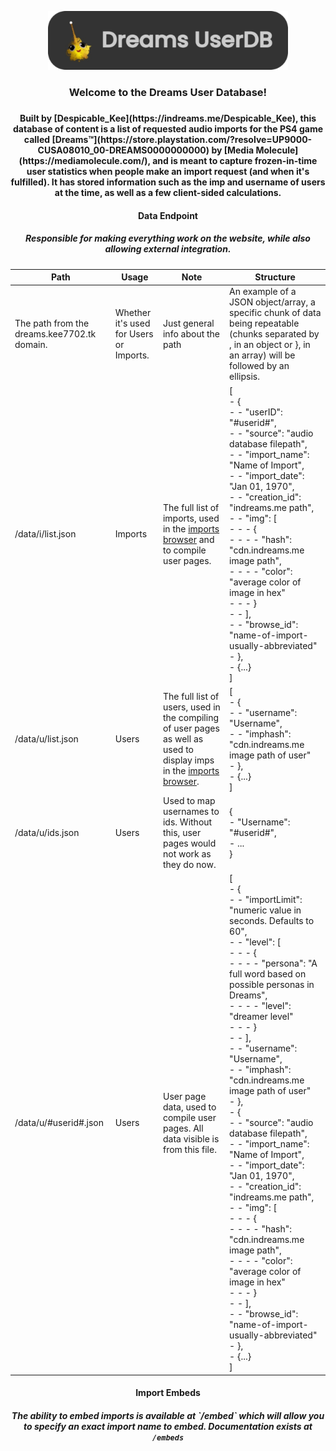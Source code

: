 <p align="center"><img width="384" src="/assets/images/content/9vovibpzt.png"></p><h3 align="center">Welcome to the Dreams User Database!<h3><h4 align="center">Built by [Despicable_Kee](https://indreams.me/Despicable_Kee), this database of content is a list of requested audio imports for the PS4 game called [Dreams™](https://store.playstation.com/?resolve=UP9000-CUSA08010_00-DREAMS0000000000) by [Media Molecule](https://mediamolecule.com/), and is meant to capture frozen-in-time user statistics when people make an import request (and when it's fulfilled). It has stored information such as the imp and username of users at the time, as well as a few client-sided calculations.</h4><h4 align="center">Data Endpoint</h4><h5 align="center">Responsible for making everything work on the website, while also allowing external integration.</h5>

| Path | Usage | Note | Structure |
| --- | --- | --- | --- |
| The path from the dreams.kee7702.tk domain. | Whether it's used for Users or Imports. | Just general info about the path | An example of a JSON object/array, a specific chunk of data being repeatable (chunks separated by , in an object or }, in an array) will be followed by an ellipsis. |
| /data/i/list.json | Imports | The full list of imports, used in the [imports browser](https://dreams.kee7702.tk/imports/) and to compile user pages. | [<br>- {<br>- - "userID": "#userid#",<br>- - "source": "audio database filepath",<br>- - "import_name": "Name of Import",<br>- - "import_date": "Jan 01, 1970",<br>- - "creation_id": "indreams.me path",<br>- - "img": [<br>- - - {<br>- - - - "hash": "cdn.indreams.me image path",<br>- - - - "color": "average color of image in hex"<br>- - - }<br>- - ],<br>- - "browse_id": "name-of-import-usually-abbreviated"<br>- },<br>- {...}<br>]
| /data/u/list.json | Users | The full list of users, used in the compiling of user pages as well as used to display imps in the [imports browser](https://dreams.kee7702.tk/imports/). | [<br>- {<br>- - "username": "Username",<br>- - "imphash": "cdn.indreams.me image path of user"<br>- },<br>- {...}<br>]
| /data/u/ids.json | Users | Used to map usernames to ids. Without this, user pages would not work as they do now. | {<br>- "Username": "#userid#",<br>- ...<br>}
| /data/u/#userid#.json | Users | User page data, used to compile user pages. All data visible is from this file. | [<br>- {<br>- - "importLimit": "numeric value in seconds. Defaults to 60",<br>- - "level": [<br>- - - {<br>- - - - "persona": "A full word based on possible personas in Dreams",<br>- - - - "level": "dreamer level"<br>- - - }<br>- - ],<br>- - "username": "Username",<br>- - "imphash": "cdn.indreams.me image path of user"<br>- },<br>- {<br>- - "source": "audio database filepath",<br>- - "import_name": "Name of Import",<br>- - "import_date": "Jan 01, 1970",<br>- - "creation_id": "indreams.me path",<br>- - "img": [<br>- - - {<br>- - - - "hash": "cdn.indreams.me image path",<br>- - - - "color": "average color of image in hex"<br>- - - }<br>- - ],<br>- - "browse_id": "name-of-import-usually-abbreviated"<br>- },<br>- {...}<br>]

<h4 align="center">Import Embeds</h4><h5 align="center">The ability to embed imports is available at `/embed` which will allow you to specify an exact import name to embed. Documentation exists at <code>/embeds</code></h5>
